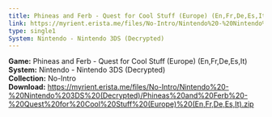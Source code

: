 ```yaml
---
title: Phineas and Ferb - Quest for Cool Stuff (Europe) (En,Fr,De,Es,It)
link: https://myrient.erista.me/files/No-Intro/Nintendo%20-%20Nintendo%203DS%20(Decrypted)/Phineas%20and%20Ferb%20-%20Quest%20for%20Cool%20Stuff%20(Europe)%20(En,Fr,De,Es,It).zip
type: single1
System: Nintendo - Nintendo 3DS (Decrypted)
---
```

<b>Game:</b> Phineas and Ferb - Quest for Cool Stuff (Europe) (En,Fr,De,Es,It)<br>
<b>System:</b> Nintendo - Nintendo 3DS (Decrypted)<br>
<b>Collection:</b> No-Intro<br>
<b>Download:</b> https://myrient.erista.me/files/No-Intro/Nintendo%20-%20Nintendo%203DS%20(Decrypted)/Phineas%20and%20Ferb%20-%20Quest%20for%20Cool%20Stuff%20(Europe)%20(En,Fr,De,Es,It).zip